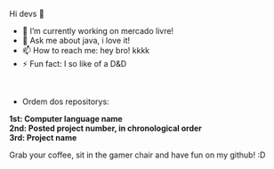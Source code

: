 Hi devs 👋


- 🔭 I’m currently working on mercado livre!
- 💬 Ask me about java, i love it!
- 📫 How to reach me: hey bro! kkkk
- ⚡ Fun fact: I so like of a D&D
<br>

- Ordem dos repositorys: 


**1st: Computer language name<br>
2nd: Posted project number, in chronological order<br> 
3rd: Project name**<br>

Grab your coffee, sit in the gamer chair and have fun on my github! :D
  
